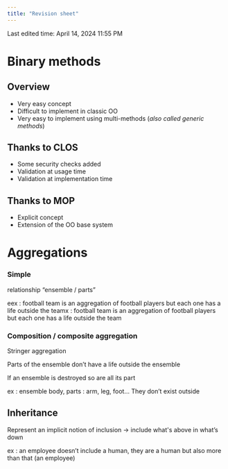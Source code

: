 ```yaml
---
title: "Revision sheet"
---
```

Last edited time: April 14, 2024 11:55 PM

# Binary methods

## Overview

- Very easy concept
- Difficult to implement in classic OO
- Very easy to implement using multi-methods (*also called generic methods*)

## Thanks to CLOS

- Some security checks added
- Validation at usage time
- Validation at implementation time

## Thanks to MOP

- Explicit concept
- Extension of the OO base system

# Aggregations

### Simple

relationship “ensemble / parts”

eex : football team is an aggregation of football players but each one has a life outside the teamx : football team is an aggregation of football players but each one has a life outside the team

### Composition / composite aggregation

Stringer aggregation

Parts of the ensemble don’t have a life outside the ensemble

If an ensemble is destroyed so are all its part

ex : ensemble body, parts : arm, leg, foot… They don’t exist outside

## Inheritance

Represent an implicit notion of inclusion → include what's above in what’s down

ex : an employee doesn’t include a human, they are a human but also more than that (an employee)

